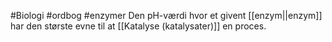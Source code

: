 #Biologi #ordbog #enzymer 
Den pH-værdi hvor et givent [[enzym||enzym]] har den største evne til at [[Katalyse (katalysater)]] en proces.
